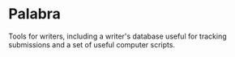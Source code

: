 # Palabra

Tools for writers, including a writer's database useful for tracking submissions and a set of useful computer scripts.  






